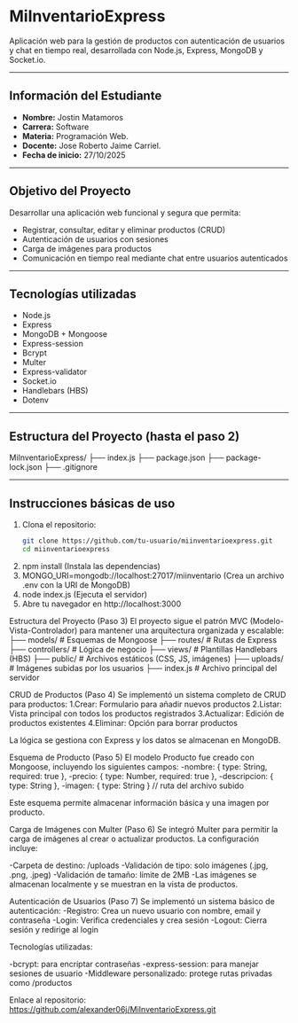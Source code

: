 # MiInventarioExpress

Aplicación web para la gestión de productos con autenticación de usuarios y chat en tiempo real, desarrollada con Node.js, Express, MongoDB y Socket.io.

---

## Información del Estudiante

- **Nombre:** Jostin Matamoros
- **Carrera:** Software
- **Materia:** Programación Web.
- **Docente:** Jose Roberto Jaime Carriel.
- **Fecha de inicio:** 27/10/2025

---

## Objetivo del Proyecto

Desarrollar una aplicación web funcional y segura que permita:

- Registrar, consultar, editar y eliminar productos (CRUD)
- Autenticación de usuarios con sesiones
- Carga de imágenes para productos
- Comunicación en tiempo real mediante chat entre usuarios autenticados

---

## Tecnologías utilizadas

- Node.js
- Express
- MongoDB + Mongoose
- Express-session
- Bcrypt
- Multer
- Express-validator
- Socket.io
- Handlebars (HBS)
- Dotenv

---

##  Estructura del Proyecto (hasta el paso 2)
MiInventarioExpress/ 
├── index.js 
├── package.json 
├── package-lock.json 
├── .gitignore


---

##  Instrucciones básicas de uso

1. Clona el repositorio:
   ```bash
   git clone https://github.com/tu-usuario/miinventarioexpress.git
   cd miinventarioexpress
2. npm install (Instala las dependencias)
3. MONGO_URI=mongodb://localhost:27017/miinventario (Crea un archivo .env con la URI de MongoDB)
4. node index.js (Ejecuta el servidor)
5. Abre tu navegador en http://localhost:3000


Estructura del Proyecto (Paso 3)
El proyecto sigue el patrón MVC (Modelo-Vista-Controlador) para mantener una arquitectura organizada y escalable:
├── models/         # Esquemas de Mongoose
├── routes/         # Rutas de Express
├── controllers/    # Lógica de negocio
├── views/          # Plantillas Handlebars (HBS)
├── public/         # Archivos estáticos (CSS, JS, imágenes)
├── uploads/        # Imágenes subidas por los usuarios
├── index.js        # Archivo principal del servidor

CRUD de Productos (Paso 4)
Se implementó un sistema completo de CRUD para productos:
1.Crear: Formulario para añadir nuevos productos
2.Listar: Vista principal con todos los productos registrados
3.Actualizar: Edición de productos existentes
4.Eliminar: Opción para borrar productos

La lógica se gestiona con Express y los datos se almacenan en MongoDB.

Esquema de Producto (Paso 5)
El modelo Producto fue creado con Mongoose, incluyendo los siguientes campos:
-nombre: { type: String, required: true },
-precio: { type: Number, required: true },
-descripcion: { type: String },
-imagen: { type: String } // ruta del archivo subido

Este esquema permite almacenar información básica y una imagen por producto.

Carga de Imágenes con Multer (Paso 6)
Se integró Multer para permitir la carga de imágenes al crear o actualizar productos. La configuración incluye:

-Carpeta de destino: /uploads
-Validación de tipo: solo imágenes (.jpg, .png, .jpeg)
-Validación de tamaño: límite de 2MB
-Las imágenes se almacenan localmente y se muestran en la vista de productos.

Autenticación de Usuarios (Paso 7)
Se implementó un sistema básico de autenticación:
-Registro: Crea un nuevo usuario con nombre, email y contraseña
-Login: Verifica credenciales y crea sesión
-Logout: Cierra sesión y redirige al login

Tecnologías utilizadas:

-bcrypt: para encriptar contraseñas
-express-session: para manejar sesiones de usuario
-Middleware personalizado: protege rutas privadas como /productos


Enlace al repositorio:
https://github.com/alexander06j/MiInventarioExpress.git
